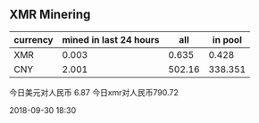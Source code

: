 ## XMR Minering

|currency|mined in last 24 hours|all|in pool|
|---|---|---|---|
|XMR|0.003|0.635|0.428|
|CNY|2.001|502.16|338.351|

今日美元对人民币 6.87	今日xmr对人民币790.72


2018-09-30 18:30